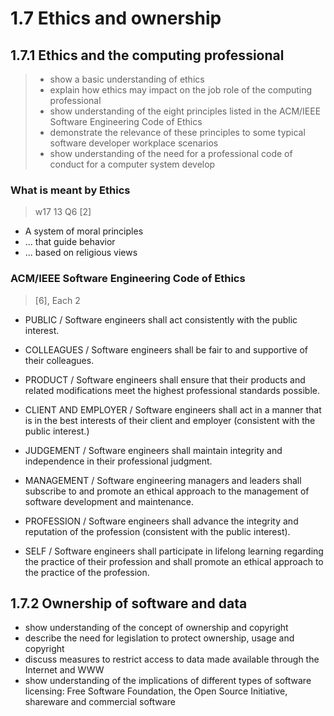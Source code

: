 # 1.7 Ethics and ownership

## 1.7.1 Ethics and the computing professional
> - show a basic understanding of ethics
> - explain how ethics may impact on the job role of the computing professional
> - show understanding of the eight principles listed in the ACM/IEEE Software Engineering Code of Ethics
> - demonstrate the relevance of these principles to some typical software developer workplace scenarios
> - show understanding of the need for a professional code of conduct for a computer system develop

### What is meant by Ethics
>w17 13 Q6 \[2\]
- A system of moral principles
- ... that guide behavior
- ... based on religious views

### ACM/IEEE Software Engineering Code of Ethics
> \[6\], Each 2

- PUBLIC / Software engineers shall act consistently with the public interest.
- COLLEAGUES / Software engineers shall be fair to and supportive of their colleagues.
- PRODUCT / Software engineers shall ensure that their products and related modifications
  meet the highest professional standards possible.

- CLIENT AND EMPLOYER / Software engineers shall act in a manner that is in the best
  interests of their client and employer (consistent with the public interest.)
- JUDGEMENT / Software engineers shall maintain integrity and independence in their
  professional judgment.
- MANAGEMENT / Software engineering managers and leaders shall subscribe to and
  promote an ethical approach to the management of software development and maintenance.
- PROFESSION / Software engineers shall advance the integrity and reputation of the
  profession (consistent with the public interest).
- SELF / Software engineers shall participate in lifelong learning regarding the practice of their
  profession and shall promote an ethical approach to the practice of the profession.

##  1.7.2 Ownership of software and data
- show understanding of the concept of ownership and copyright
- describe the need for legislation to protect ownership, usage and copyright
- discuss measures to restrict access to data made available through the Internet and WWW
- show understanding of the implications of different types of software licensing: Free Software Foundation, the Open Source Initiative, shareware and commercial software